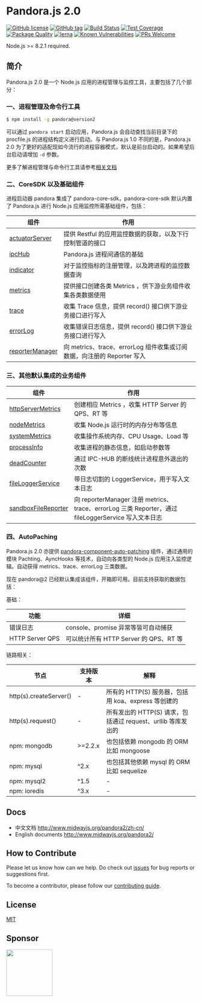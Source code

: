 # Pandora.js 2.0

[![GitHub license](https://img.shields.io/badge/license-MIT-blue.svg)](https://github.com/midwayjs/pandora/blob/2.x/LICENSE)
[![GitHub tag](https://img.shields.io/github/tag/midwayjs/pandora.svg)]()
[![Build Status](https://travis-ci.org/midwayjs/pandora.svg?branch=2.x)](https://travis-ci.org/midwayjs/pandora)
[![Test Coverage](https://img.shields.io/codecov/c/github/midwayjs/pandora/2.x.svg)](https://codecov.io/gh/midwayjs/pandora/branch/2.x)
[![Package Quality](http://npm.packagequality.com/shield/pandora.svg)](http://packagequality.com/#?package=pandora)
[![lerna](https://img.shields.io/badge/maintained%20with-lerna-cc00ff.svg)](https://lernajs.io/)
[![Known Vulnerabilities](https://snyk.io/test/npm/pandora/badge.svg)](https://snyk.io/test/npm/pandora)
[![PRs Welcome](https://img.shields.io/badge/PRs-welcome-brightgreen.svg)](https://github.com/midwayjs/pandora/pulls)

Node.js >= 8.2.1 required.


## 简介

Pandora.js 2.0 是一个 Node.js 应用的进程管理与监控工具，主要包括了几个部分：

### 一、进程管理及命令行工具

```bash
$ npm install -g pandora@version2
```

可以通过 `pandora start` 启动应用，Pandora.js 会自动查找当前目录下的 procfile.js 的进程结构定义进行启动。与 Pandora.js 1.0 不同的是，Pandora.js 2.0 为了更好的适配现如今流行的进程容器模式，默认是前台启动的。如果希望后台启动请增加 `-d` 参数。

更多了解进程管理与命令行工具请参考[相关文档]()

### 二、CoreSDK 以及基础组件

进程启动器 pandora 集成了 pandora-core-sdk，pandora-core-sdk 默认内置了 Pandora.js 进行 Node.js 应用监控所需基础组件，包括：

| 组件 | 作用 |
| ------ | ------ |
| [actuatorServer](https://github.com/midwayjs/pandora/tree/2.x/packages/component-actuator-server) | 提供 Restful 的应用监控数据的获取，以及下行控制管道的接口 |
| [ipcHub](https://github.com/midwayjs/pandora/tree/2.x/packages/component-ipc-hub) | Pandora.js 进程间通信的基础 |
| [indicator](https://github.com/midwayjs/pandora/tree/2.x/packages/component-indicator) | 对于监控指标的注册管理，以及跨进程的监控数据查询 |
| [metrics](https://github.com/midwayjs/pandora/tree/2.x/packages/component-metrics) | 提供接口创建各类 Metrics ，供下游业务组件收集各类数据使用 |
| [trace](https://github.com/midwayjs/pandora/tree/2.x/packages/component-trace) | 收集 Trace 信息，提供 record() 接口供下游业务接口进行写入 |
| [errorLog](https://github.com/midwayjs/pandora/tree/2.x/packages/component-error-log) | 收集错误日志信息，提供 record() 接口供下游业务接口进行写入 |
| [reporterManager](https://github.com/midwayjs/pandora/tree/2.x/packages/component-reporter-manager) | 向 metrics、trace、errorLog 组件收集或订阅数据，向注册的 Reporter 写入 |

### 三、其他默认集成的业务组件

| 组件 | 作用 |
| ------ | ------ |
| [httpServerMetrics](https://github.com/midwayjs/pandora/tree/2.x/packages/component-http-server-metrics) | 创建相应 Metrics ，收集 HTTP Server 的 QPS、RT 等 | 
| [nodeMetrics](https://github.com/midwayjs/pandora/tree/2.x/packages/component-node-metrics) | 收集 Node.js 运行时的内存分布等信息 | 
| [systemMetrics](https://github.com/midwayjs/pandora/tree/2.x/packages/component-system-metrics) | 收集操作系统内存、CPU Usage、Load 等 |
| [processInfo](https://github.com/midwayjs/pandora/tree/2.x/packages/component-process-info) | 收集进程的静态信息，如启动参数等 |
| [deadCounter](https://github.com/midwayjs/pandora/tree/2.x/packages/component-dead-counter) | 通过 IPC-HUB 的断线统计进程意外退出的次数 |
| [fileLoggerService](https://github.com/midwayjs/pandora/tree/2.x/packages/component-file-logger-service) | 带日志切割的 LoggerService，用于写入文本日志 |
| [sandboxFileReporter](https://github.com/midwayjs/pandora/tree/2.x/packages/component-sandbox-file-reporter) | 向 reporterManager 注册 metrics、trace、errorLog 三类 Reporter，通过 fileLoggerService 写入文本日志 |

### 四、AutoPaching

Pandora.js 2.0 亦提供 [pandora-component-auto-patching](https://github.com/midwayjs/pandora/tree/2.x/packages/component-auto-patching) 组件，通过通用的模块 Pachting、AyncHooks 等技术，自动向各类型的 Node.js 应用注入监控逻辑。自动获得 metrics、trace、errorLog 三类数据。

现在 pandora@2 已经默认集成该组件，开箱即可用。目前支持获取的数据包括：

基础：

| 功能 | 详细 |
| ------ | ------ |
| 错误日志 | console、promise 异常等皆可自动捕获 | 
| HTTP Server QPS | 可以统计所有 HTTP Server 的 QPS、RT 等 | 

链路相关：

|     节点      | 支持版本 | 解释 |
|--------------|----------|-----|
| http(s).createServer() | - | 所有的 HTTP(S) 服务器，包括用 koa、express 等创建的 |
| http(s).request() | - | 所有发出的 HTTP(S) 请求，包括通过 request、urllib 等库发出的 |
| npm: mongodb | >=2.2.x | 也包括依赖 mongodb 的 ORM 比如 mongoose |
| npm: mysql | ^2.x | 也包括其他依赖 mysql 的 ORM 比如 sequelize |
| npm: mysql2 | ^1.5 | - |
| npm: ioredis | ^3.x | - |


## Docs

* 中文文档 <http://www.midwayjs.org/pandora2/zh-cn/>
* English documents <http://www.midwayjs.org/pandora2/>

## How to Contribute

Please let us know how can we help. Do check out [issues](https://github.com/midwayjs/pandora/issues) for bug reports or suggestions first.

To become a contributor, please follow our [contributing guide](CONTRIBUTING.md).

## License

[MIT](LICENSE)

## Sponsor

<a target="_blank" href="http://opensource.alibaba.com/" ><img src="https://img.alicdn.com/tfs/TB14aTMbgmTBuNjy1XbXXaMrVXa-328-134.jpg" width="123" /></a>
